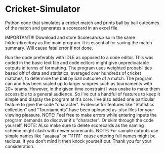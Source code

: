 # Cricket-Simulator
Python code that simulates a cricket match and prints ball by ball outcomes of the match and generates a scorecard in an excel file.


IMPORTANT!!! Download and store Scorecards.xlsx in the same folder/directory as the main program. It is essential for saving the match summary. Will cause fatal error if not done.


Run the code preferably with IDLE as opposed to a code editor. This was coded in the basic text file and code editors might give unpredicatable outputs in terms of formatting.
The program uses weighted probabilities based off of data and statistics, averaged over hundreds of cricket matches, to determine the ball by ball outcome of a match.
The program can and has been scaled up to larger scopres such as tournaments with 20+ teams. However, in the given time constraint I was unabe to make them accessible to a general audience. So I've cut a handful of features to keep it simple and display the program at it's core. I've also added one particular feature to give the code "character".
Evidence for features like "Statistics collection" and "Tournaments" have been uploaded as .xlsx files for your viewing pleasure.
NOTE: Feel free to make errors while entering inputs the program demands do discover it's "character". Or skim through the code yourself.
NOTE: ALso make sure to delete scorecards as the naming scheme might clash with newer scorecards.
NOTE: For sample outputs use simple names like "aaaaaa" or "111111" cause entering full names might be tedious. If you don't mind it then knock yourself out.
Thank you for your consideration.
